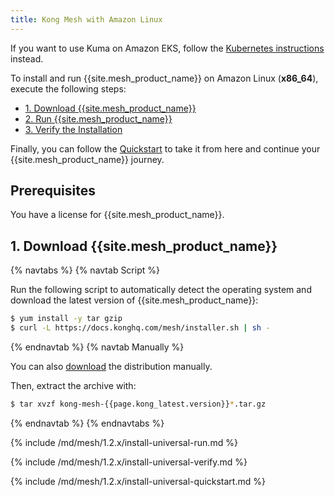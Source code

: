 ```yaml
---
title: Kong Mesh with Amazon Linux
---
```


<div class="alert alert-ee blue">
If you want to use Kuma on Amazon EKS, follow the
<a href="/mesh/{{page.kong_version}}/installation/kubernetes">Kubernetes instructions</a>
instead.
</div>

To install and run {{site.mesh_product_name}} on Amazon Linux (**x86_64**),
execute the following steps:

* [1. Download {{site.mesh_product_name}}](#1-download-kong-mesh)
* [2. Run {{site.mesh_product_name}}](#2-run-kong-mesh)
* [3. Verify the Installation](#3-verify-the-installation)

Finally, you can follow the [Quickstart](#4-quickstart) to take it from here and continue your {{site.mesh_product_name}} journey.

## Prerequisites
You have a license for {{site.mesh_product_name}}.

## 1. Download {{site.mesh_product_name}}

{% navtabs %}
{% navtab Script %}

Run the following script to automatically detect the operating system and
download the latest version of {{site.mesh_product_name}}:

```sh
$ yum install -y tar gzip
$ curl -L https://docs.konghq.com/mesh/installer.sh | sh -
```

{% endnavtab %}
{% navtab Manually %}

You can also [download](https://kong.bintray.com/kong-mesh/kong-mesh-{{page.kong_latest.version}}-centos-amd64.tar.gz)
the distribution manually.

Then, extract the archive with:

```sh
$ tar xvzf kong-mesh-{{page.kong_latest.version}}*.tar.gz
```
{% endnavtab %}
{% endnavtabs %}

{% include /md/mesh/1.2.x/install-universal-run.md %}

{% include /md/mesh/1.2.x/install-universal-verify.md %}

{% include /md/mesh/1.2.x/install-universal-quickstart.md %}
